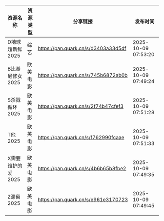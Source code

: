 | 资源名称        | 资源类型 | 分享链接                                | 发布时间                |
| ----------- | ---- | ----------------------------------- | ------------------- |
| D地球超新鲜2025  | 综艺   | https://pan.quark.cn/s/d3403a33d5df | 2025-10-09 07:53:20 |
| B比基尼修女2025  | 欧美电影 | https://pan.quark.cn/s/745b6872ab0b | 2025-10-09 07:49:24 |
| S杀戮循环2025   | 欧美电影 | https://pan.quark.cn/s/2f74b47cfef3 | 2025-10-09 07:51:28 |
| T他2025      | 欧美电影 | https://pan.quark.cn/s/f762990fcaae | 2025-10-09 07:51:33 |
| X需要维护的爱2025 | 欧美电影 | https://pan.quark.cn/s/4b6b65b8fbe2 | 2025-10-09 07:49:35 |
| Z滞留2025     | 欧美电影 | https://pan.quark.cn/s/e961e3170723 | 2025-10-09 07:49:45 |
